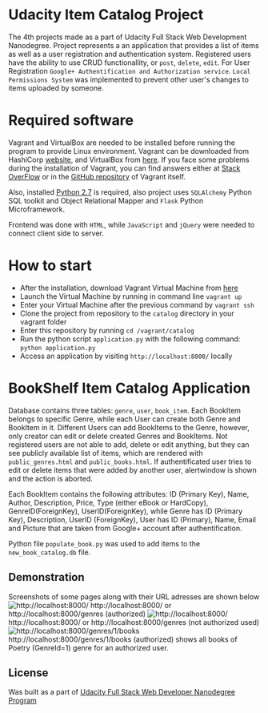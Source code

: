 # Udacity Item Catalog Project
The 4th projects made as a part of Udacity Full Stack Web Development Nanodegree.
Project represents a an application that provides a list of items as well as a user registration and authentication system.
Registered users have the ability to use CRUD functionallity, or `post`, `delete`, `edit`.
For User Registration `Google+ Authentification and Authorization service`. `Local Permissions System` was implemented to prevent other user's changes to items uploaded by someone.
# Required software
Vagrant and VirtualBox are needed to be installed before running the program to provide Linux environment. Vagrant can be downloaded from HashiCorp [website](https://www.vagrantup.com/), and VirtualBox from [here](https://www.virtualbox.org/). If you face some problems during the installation of Vagrant, you can find answers either at [Stack OverFlow](https://stackoverflow.com/search?q=vagrant) or in the [GitHub repository](https://github.com/hashicorp/vagrant) of Vagrant itself. 

Also, installed [Python 2.7](https://www.python.org/downloads/) is required, also project uses `SQLAlchemy` Python SQL toolkit and Object Relational Mapper and `Flask` Python Microframework.

Frontend was done with `HTML`, while `JavaScript` and `jQuery` were needed to connect client side to server.
# How to start
* After the installation, download Vagrant Virtual Machine from [here](https://github.com/udacity/fullstack-nanodegree-vm)
* Launch the Virtual Machine by running in command line 
    `vagrant up`
* Enter  your Virtual Machine after the previous command by 
    `vagrant ssh`
* Clone the project from repository to the `catalog` directory in your vagrant folder
* Enter this repository by running 
    `cd /vagrant/catalog`
* Run the python script `application.py` with the following command:
    `python application.py`
* Access an application by visiting `http://localhost:8000/` locally 
# BookShelf Item Catalog Application
Database contains three tables: 
`genre`, `user`, `book_item`.
Each BookItem belongs to specific Genre, while each User can create both Genre and BookItem in it. Different Users can add BookItems to the Genre,
however, only creator can edit or delete created Genres and BookItems. Not registered users are not able to add, delete or edit anything, but they can see publicly available list of items, which are rendered with `public_genres.html` and `public_books.html`. If authentificated user tries to edit or delete items that were added by another user, alertwindow is shown and the action is aborted.

Each BookItem contains the following attributes: ID (Primary Key), Name, Author, Description, Price, Type (either eBook or HardCopy), GenreID(ForeignKey), UserID(ForeignKey), while Genre has ID (Primary Key), Description, UserID (ForeignKey), User has ID (Primary), Name, Email and Picture that are taken from Google+ account after authentification. 

Python file `populate_book.py` was used to add items to the `new_book_catalog.db` file.

## Demonstration
Screenshots of some pages along with their URL adresses are shown below
![http://localhost:8000/](https://pp.userapi.com/c840625/v840625567/36dbb/dBLiYk0Xhho.jpg) 
http://localhost:8000/ or http://localhost:8000/genres (authorized)
![http://localhost:8000/](https://pp.userapi.com/c840625/v840625567/36d77/DBWi1F8bC9c.jpg) 
http://localhost:8000/ or http://localhost:8000/genres (not authorized used)
![http://localhost:8000/genres/1/books](https://pp.userapi.com/c840625/v840625567/36d81/XElRvk0k0o4.jpg) 
http://localhost:8000/genres/1/books (authorized) shows all books of Poetry (GenreId=1) genre for an authorized user.
## License
Was built as a part of [Udacity Full Stack Web Developer Nanodegree Program](https://www.udacity.com/)
